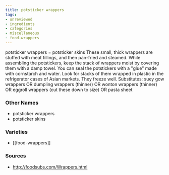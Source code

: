 ```yaml
---
title: potsticker wrappers
tags:
- unreviewed
- ingredients
- categories
- miscellaneous
- food-wrappers
---
```

potsticker wrappers = potsticker skins These small, thick wrappers are stuffed with meat fillings, and then pan-fried and steamed. While assembling the potstickers, keep the stack of wrappers moist by covering them with a damp towel. You can seal the potstickers with a "glue" made with cornstarch and water. Look for stacks of them wrapped in plastic in the refrigerator cases of Asian markets. They freeze well. Substitutes: suey gow wrappers OR dumpling wrappers (thinner) OR wonton wrappers (thinner) OR eggroll wrappers (cut these down to size) OR pasta sheet

### Other Names

* potsticker wrappers
* potsticker skins

### Varieties

* [[food-wrappers]]

### Sources
* http://foodsubs.com/Wrappers.html

